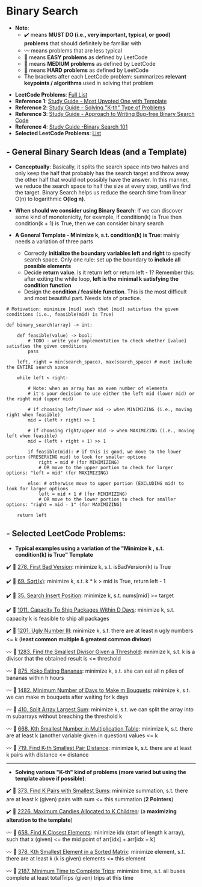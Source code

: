# Binary Search
* **Note**: 
  * :heavy_check_mark: means **MUST DO (i.e., very important, typical, or good) problems** that should definitely be familiar with
  * :wavy_dash: means problems that are less typical
  * :green_book: means **EASY problems** as defined by LeetCode
  * :orange_book: means **MEDIUM problems** as defined by LeetCode
  * :closed_book: means **HARD problems** as defined by LeetCode
  * The brackets after each LeetCode problem: summarizes **relevant keypoints / algorithms** used in solving that problem

- **LeetCode Problems**: [Full List](https://leetcode.com/tag/binary-search)
- **Reference 1**: [Study Guide - Most Upvoted One with Template](https://leetcode.com/tag/binary-search/discuss/786126/Python-Powerful-Ultimate-Binary-Search-Template.-Solved-many-problems)
- **Reference 2**: [Study Guide - Solving "K-th" Type of Problems](https://leetcode.com/tag/binary-search/discuss/1529866/Solving-kth-kind-of-problems)
- **Reference 3**: [Study Guide - Approach to Writing Bug-free Binary Search Code](https://leetcode.com/tag/binary-search/discuss/1089533/An-approach-to-writing-bug-free-Binary-Search-code)
- **Reference 4**: [Study Guide -Binary Search 101](https://leetcode.com/problems/binary-search/discuss/423162/Binary-Search-101)
- **Selected LeetCode Problems**: [List](https://leetcode.com/list/xls4oirv/)


## - General Binary Search Ideas (and a Template)
- **Conceptually**: Basically, it splits the search space into two halves and only keep the half that probably has the search target and throw away the other half that would not possibly have the answer. In this manner, we reduce the search space to half the size at every step, until we find the target. Binary Search helps us reduce the search time from linear O(n) to logarithmic **O(log n)**.

- **When should we consider using Binary Search**: If we can discover some kind of monotonicity, for example, if condition(k) is True then condition(k + 1) is True, then we can consider binary search

- **A General Template - Minimize k, s.t. condition(k) is True**: mainly needs a variation of three parts
    - Correctly **initialize the boundary variables left and right** to specify search space. Only one rule: set up the boundary to **include all possible elements**
    - Decide **return value**. Is it return left or return left - 1? Remember this: after exiting the while loop, **left is the minimal k satisfying the condition function**
    - Design the **condition / feasible function**. This is the most difficult and most beautiful part. Needs lots of practice.

```
# Motivation: minimize [mid] such that [mid] satisfies the given conditions (i.e., feasible(mid) is True)

def binary_search(array) -> int:

    def feasible(value) -> bool:
        # TODO - write your implementation to check whether [value] satisfies the given conditions
        pass

    left, right = min(search_space), max(search_space) # must include the ENTIRE search space
    
    while left < right:
    
        # Note: when an array has an even number of elements
        # it's your decision to use either the left mid (lower mid) or the right mid (upper mid)
        
        # if choosing left/lower mid -> when MINIMIZING (i.e., moving right when feasible)
        mid = (left + right) >> 1 
        
        # if choosing right/upper mid -> when MAXIMIZING (i.e., moving left when feasible)
        mid = (left + right + 1) >> 1
        
        if feasible(mid): # if this is good, we move to the lower portion (PRESERVING mid) to look for smaller options
            right = mid # (for MINIMIZING)
            # OR move to the upper portion to check for larger options: "left = mid" (for MAXIMIZING)
            
        else: # otherwise move to upper portion (EXCLUDING mid) to look for larger options
            left = mid + 1 # (for MINIMIZING)
            # OR move to the lower portion to check for smaller options: "right = mid - 1" (for MAXIMIZING)
            
    return left
```


## - Selected LeetCode Problems:

- **Typical examples using a variation of the "Minimize k , s.t. condition(k) is True" Template**

:heavy_check_mark: :green_book: [278. First Bad Version](https://leetcode.com/problems/first-bad-version/): minimize k, s.t. isBadVersion(k) is True

:heavy_check_mark: :green_book: [69. Sqrt(x)](https://leetcode.com/problems/sqrtx/): minimize k, s.t. k * k > mid is True, return left - 1

:heavy_check_mark: :green_book: [35. Search Insert Position](https://leetcode.com/problems/search-insert-position/): minimize k, s.t. nums[mid] >= target

:heavy_check_mark: :orange_book: [1011. Capacity To Ship Packages Within D Days](https://leetcode.com/problems/capacity-to-ship-packages-within-d-days/): minimize k, s.t. capacity k is feasible to ship all packages

:heavy_check_mark: :orange_book: [1201. Ugly Number III](https://leetcode.com/problems/ugly-number-iii/): minimize k, s.t. there are at least n ugly numbers <= k (**least common multiple & greatest common divisor**)

:wavy_dash: :orange_book: [1283. Find the Smallest Divisor Given a Threshold](https://leetcode.com/problems/find-the-smallest-divisor-given-a-threshold/): minimize k, s.t. k is a divisor that the obtained result is <= threshold

:wavy_dash: :orange_book: [875. Koko Eating Bananas](https://leetcode.com/problems/koko-eating-bananas/): minimize k, s.t. she can eat all n piles of bananas within h hours

:wavy_dash: :orange_book: [1482. Minimum Number of Days to Make m Bouquets](https://leetcode.com/problems/minimum-number-of-days-to-make-m-bouquets/): minimize k, s.t. we can make m bouquets after waiting for k days

:wavy_dash: :closed_book: [410. Split Array Largest Sum](https://leetcode.com/problems/split-array-largest-sum/): minimize k, s.t. we can split the array into m subarrays without breaching the threshold k

:wavy_dash: :closed_book: [668. Kth Smallest Number in Multiplication Table](https://leetcode.com/problems/kth-smallest-number-in-multiplication-table/): minimize k, s.t. there are at least k (another variable given in question) values <= k

:wavy_dash: :closed_book: [719. Find K-th Smallest Pair Distance](https://leetcode.com/problems/find-k-th-smallest-pair-distance/): minimize k, s.t. there are at least k pairs with distance <= distance

---

- **Solving various "K-th" kind of problems (more varied but using the template above if possible)**:

:heavy_check_mark: :orange_book: [373. Find K Pairs with Smallest Sums](https://leetcode.com/problems/find-k-pairs-with-smallest-sums/): minimize summation, s.t. there are at least k (given) pairs with sum <= this summation (**2 Pointers**)

:heavy_check_mark: :orange_book: [2226. Maximum Candies Allocated to K Children](https://leetcode.com/problems/maximum-candies-allocated-to-k-children/): (a **maximizing alteration to the template**)

:wavy_dash: :orange_book: [658. Find K Closest Elements](https://leetcode.com/problems/find-k-closest-elements/): minimize idx (start of length k array), such that x (given) <= the mid point of arr[idx] + arr[idx + k]

:wavy_dash: :orange_book: [378. Kth Smallest Element in a Sorted Matrix](https://leetcode.com/problems/kth-smallest-element-in-a-sorted-matrix/): minimize element, s.t. there are at least k (k is given) elements <= this element

:wavy_dash: :orange_book: [2187. Minimum Time to Complete Trips](https://leetcode.com/problems/minimum-time-to-complete-trips/): minimize time, s.t. all buses complete at least totalTrips (given) trips at this time

